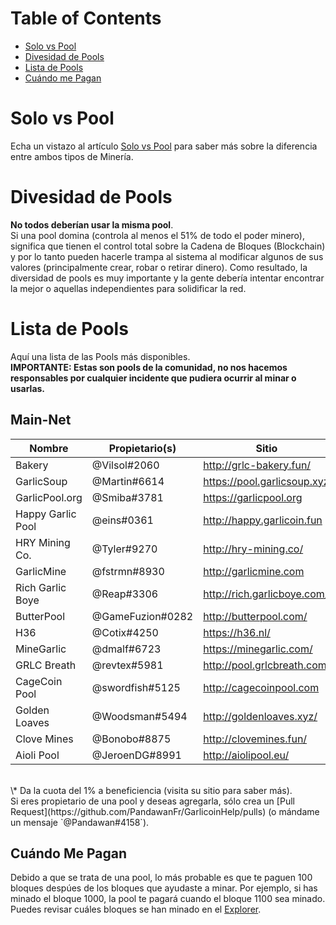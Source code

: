 # Table of Contents
- [Solo vs Pool](#solo-vs-pool)
- [Divesidad de Pools](#diversidad-de-pools)
- [Lista de Pools](#lista-de-pools)
- [Cuándo me Pagan](#cuándo-me-pagan)

# Solo vs Pool
Echa un vistazo al artículo [Solo vs Pool](how-to-mine.html#solo-vs-pool) para saber más sobre la diferencia entre ambos tipos de Minería.

# Divesidad de Pools
**No todos deberían usar la misma pool**.  
Si una pool domina (controla al menos el 51% de todo el poder minero), significa que tienen el control total sobre la Cadena de Bloques (Blockchain) y por lo tanto pueden hacerle trampa al sistema al modificar algunos de sus valores (principalmente crear, robar o retirar dinero). Como resultado, la diversidad de pools es muy importante y la gente debería intentar encontrar la mejor o aquellas independientes para solidificar la red.

# Lista de Pools
Aquí una lista de las Pools más disponibles.  
**IMPORTANTE: Estas son pools de la comunidad, no nos hacemos responsables por cualquier incidente que pudiera ocurrir al minar o usarlas.**

## Main-Net
| Nombre              | Propietario(s)         | Sitio                     | Cuota | Dirección                                   | Verificada |
|-------------------|------------------|-----------------------------|----------|-------------------------------------------|----------|
| Bakery            | @Vilsol#2060     | http://grlc-bakery.fun/     | 1%       | stratum+tcp://pool.grlc-bakery.fun:3333   | Yes      |
| GarlicSoup        | @Martin#6614     | https://pool.garlicsoup.xyz | 1%**\*** | stratum+tcp://us.pool.garlicsoup.xyz:3333 | Yes      |
| GarlicPool.org    | @Smiba#3781      | https://garlicpool.org      | 1%       | stratum+tcp://stratum.garlicpool.org:3333 | Yes      |
| Happy Garlic Pool | @eins#0361       | http://happy.garlicoin.fun  | 0.5%     | stratum+tcp://happy.garlicoin.fun:3210    | Yes      |
| HRY Mining Co.    | @Tyler#9270      | http://hry-mining.co/       | 0.5%     | stratum+tcp://hry-mining.co:3032          | Yes      |
| GarlicMine        | @fstrmn#8930     | http://garlicmine.com       | 0.42%    | stratum+tcp://garlicmine.com:3333         | No       |
| Rich Garlic Boye  | @Reap#3306       | http://rich.garlicboye.com/ | 1%       | stratum+tcp://rich.garlicboye.com:3333    | No       |
| ButterPool        | @GameFuzion#0282 | http://butterpool.com/      | 0.75%    | stratum+tcp://butterpool.com:3032         | No       |
| H36               | @Cotix#4250      | https://h36.nl/             | 0%       | stratum+tcp://h36.nl:3333                 | No       |
| MineGarlic        | @dmalf#6723      | https://minegarlic.com/     | 1%       | stratum+tcp://pool.minegarlic.com:3032    | No       |
| GRLC Breath       | @revtex#5981     | http://pool.grlcbreath.com/ | 1%       | stratum+tcp://pool.grlcbreath.com:3032    | No       |
| CageCoin Pool     | @swordfish#5125  | http://cagecoinpool.com     | 1%       | stratum+tcp://cagecoinpool.com:3334       | No       |
| Golden Loaves     | @Woodsman#5494   | http://goldenloaves.xyz/    | 0.5%     | stratum+tcp://159.89.152.215:3333         | No       |
| Clove Mines       | @Bonobo#8875     | http://clovemines.fun/      | 0.05%    | stratum+tcp://clovemines.fun:3333         | No       |
| Aioli Pool        | @JeroenDG#8991   | http://aiolipool.eu/        | 0.5%     | stratum+tcp://mine.aiolipool.eu:3333      | No       |  

<br>
\* Da la cuota del 1% a beneficiencia (visita su sitio para saber más).  
<br>
Si eres propietario de una pool y deseas agregarla, sólo crea un [Pull Request](https://github.com/PandawanFr/GarlicoinHelp/pulls) (o mándame un mensaje `@Pandawan#4158`).

## Cuándo Me Pagan
Debido a que se trata de una pool, lo más probable es que te paguen 100 bloques despúes de los bloques que ayudaste a minar.
Por ejemplo, si has minado el bloque 1000, la pool te pagará cuando el bloque 1100 sea minado.
Puedes revisar cuáles bloques se han minado en el [Explorer](http://explorer.garlicoin.io/).
